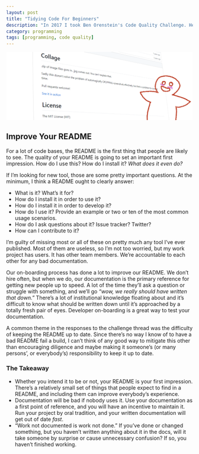 ```yaml
---
layout: post
title: "Tidying Code For Beginners"
description: "In 2017 I took Ben Orenstein's Code Quality Challenge. Here are my notes."
category: programming
tags: [programming, code quality]
---
```


![Readme](/assets/images/code-quality/readme.png)

## Improve Your README

For a lot of code bases, the README is the first thing that people are likely to see. The quality of your README is going to set an important first impression. How do I use this? How do I install it? _What does it even do?_

If I’m looking for new tool, those are some pretty important questions. At the minimum, I think a README ought to clearly answer:

* What is it? What’s it for?
* How do I install it in order to use it?
* How do I install it in order to develop it?
* How do I use it? Provide an example or two or ten of the most common usage scenarios.
* How do I ask questions about it? Issue tracker? Twitter?
* How can I contribute to it?

I’m guilty of missing most or all of these on pretty much any tool I’ve ever published. Most of them are useless, so I’m not too worried, but my work project has users. It has other team members. We’re accountable to each other for any bad documentation.

Our on-boarding process has done a lot to improve our README. We don’t hire often, but when we do, our documentation is the primary reference for getting new people up to speed. A lot of the time they’ll ask a question or struggle with something, and we’ll go _“wow, we really should have written that down.”_ There’s a lot of institutional knowledge floating about and it’s difficult to know what should be written down until it’s approached by a totally fresh pair of eyes. Developer on-boarding is a great way to test your documentation.

A common theme in the responses to the challenge thread was the difficulty of keeping the README up to date. Since there’s no way I know of to have a bad README fail a build, I can’t think of any good way to mitigate this other than encouraging diligence and maybe making it someone’s (or many persons’, or everybody’s) responsibility to keep it up to date.

### The Takeaway

* Whether you intend it to be or not, your README is your first impression. There’s a relatively small set of things that people expect to find in a README, and including them can improve everybody’s experience.
* Documentation will be bad if nobody uses it. Use your documentation as a first point of reference, and you will have an incentive to maintain it. Run your project by oral tradition, and your written documentation will get out of date _fast_.
* “Work not documented is work not done.” If you’ve done or changed something, but you haven’t written anything about it in the docs, will it take someone by surprise or cause unnecessary confusion? If so, you haven’t finished working.